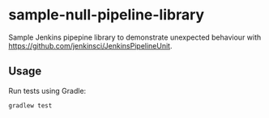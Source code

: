 # sample-null-pipeline-library

Sample Jenkins pipepine library to demonstrate unexpected behaviour with https://github.com/jenkinsci/JenkinsPipelineUnit.

## Usage

Run tests using Gradle:

```
gradlew test
```